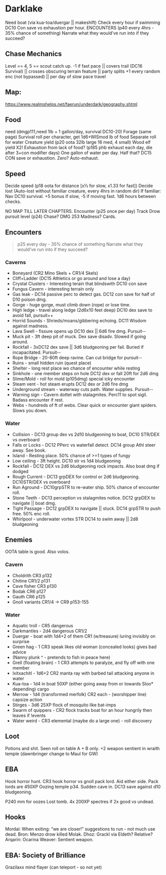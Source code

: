 # Darklake

Need boat (via kua-toa/duergar || makeshift)
Check every hour if swimming DC10 Con save vs exhaustion per hour.
ENCOUNTERS (p40 every 4hrs - 35% chance of something)
Narrate what they would’ve run into if they succeed?

## Chase Mechanics
Level == 4, 5 == scout catch up.
-1 if fast pace || covers trail (DC16 Survival) || crosses obscuring terrain feature || party splits
+1 every random enc (not bypassed) || per day of slow pace travel

## Map:
https://www.realmshelps.net/faerun/underdark/geography.shtml

## Food
need (dmgp111,need 1lb + 1 gallon/day, survival DC10-20)
Forage (same page) Survival roll per character, get 1d6+WISmod lb of food
Separate roll for water
Creature yield (p20 oota 32lb large 16 med, 4 small)
Wood elf yield X2!
Exhaustion from lack of food? (p185 phb exhaust each day, die after 3+con modifier days)
One gallon of water per day. Half that? DC15 CON save or exhaustion. Zero? Auto-exhaust.

## Speed
Decide speed (p18 oota for distance [x⅓ for slow, x1.33 for fast])
Decide lost (Auto-lost without familiar creature, every 4hrs in random dir)
If familiar: Nav DC10 survival. +5 bonus if slow, -5 if moving fast. 1d6 hours between checks.

NO MAP TILL LATER CHAPTERS.
Encounter (p25 once per day)
Track Drow pursuit level (p24)
Chase? DMG 253
Madness? Cards.

## Encounters
> p25 every day - 35% chance of something
Narrate what they would’ve run into if they succeed?

### Caverns
- Boneyard (CR2 Mino Skels + CR1/4 Skels)
- Cliff+Ladder (DC15 Athletics or go around and lose a day)
- Crystal Clusters - Interesting terain that blindswith DC10 con save
- Fungus Cavern - interesting terrain only
- Gas leak - DC14 passive perc to detect gas. DC12 con save for half of D10 poison dmg.
- Gorge - huge gorge, must climb down (rope) or lose time.
- High ledge - travel along ledge (2d6x10 feet deep) DC10 dex save to avoid fall, pursuit++
- Horrid Sounds - Shrieds/moans/gibbering echoing. DC11 Wisdom against madness.
- Lava Swell - fissure opens up DC10 dex || 6d6 fire dmg. Pursuit--
- Muck pit - 3ft deep pit of muck. Dex save disadv. Slowed if going around.
- Rockfall - 3xDC12 dex save || 3d6 bludgeoning per fail. Buried if incapacitated. Pursuit--
- Rope Bridge - 20-80ft deep ravine. Can cut bridge for pursuit--
- Ruins -  small hidden ruin (quest place)
- Shelter - long rest place wo chance of encounter while resting
- Sinkhole - one member steps on hole DC12 dex or fall 20ft for 2d6 dmg
- Slime/Mold - roll for mold (p105dmg) special icky encounter
- Steam vent - hot steam erupts DC12 dex or 2d6 fire dmg
- Underground stream - waterway cuts path. Water supplies. Pursuit--
- Warning sign - Cavern dottet with stalagmites. Perc11 to spot sigil. Badass encounter if rest.
- Webs - hundreds of ft of webs. Clear quick or encounter giant spiders. Slows you down.

### Water
- Collision - DC13 group dex vs 2d10 bludgeoning to boat, DC10 STR/DEX vs overboard
- Falls or Locks - DC12 PPerc vs waterfall detect. DC14 group Athl steer away. See book.
- Island - Resting place. 50% chance of >=1 types of fungy
- Low ceiling - 3ft height. DC10 str vs 1d4 bludgeoning
- Rockfall - DC12 DEX vs 2d6 bludgeoning rock impacts. Also boat dmg if dodged
- Rough Current - DC13 grpDEX for control or 2d6 bludgeoning. DC10STR/DEX vs overboard
- Run Aground - DC10grpSTR to re-water ship. 50% chance of encounter roll.
- Stone Teeth - DC13 perception vs stalagmites notice. DC12 grpDEX to navigate || boat dmg.
- Tight Passage - DC12 grpDEX to navigate || stuck. DC14 grpSTR to push free. 50% enc roll.
- Whirlpool - underwater vortex STR DC14 to swim away || 2d8 bludgeoning

## Enemies
OOTA table is good. Also volos.

### Cavern
- Choldrith CR3 p132
- Chitine CR1/2 p131
- Cave fisher CR3 p130
- Bodak CR6 p127
- Gauth CR6 p125
- Gnoll variants CR1/4 -> CR9 p153-155

### Water
- Aquatic troll - CR5 dangerous
- Darkmantles - 2d4 dangerous CR1/2
- Duergar - boat with 1d4+2 of them CR1 (w/treasure) luring invisibly on surprise
- Green hag - 1 CR3 speak likes old woman (concealed looks) gives bad advice
- (Nanny plunk ^ - pretends to fish in peace here)
- Grell (floating brain) - 1  CR3 attempts to paralyze, and fly off with one member
- Ixitxachitl - 1d6+2 CR2 manta ray with barbed tail attacking anyone in water
- Kua-toa - 1d4 in boat 50XP (either going away from or towards Sloo* depending) cargo
- Merrow - 1d4  (transformed merfolk) CR2 each - (worshipper line) capsize action
- Stirges - 3d6 25XP flock of mosquito like bat-imps
- Swarm of quippers - CR2 flock tracks boat for an hour hungrily then leaves if !events
- Water weird - CR3 elemental (maybe do a large one) - roll discovery

## Loot
Potions and shit. Seen roll on table A + B only.
+2 weapon sentient in wraith temple (dawnbringer change to Maul for GW)

## EBA
Hook horror hunt. CR3 hook horror vs gnoll pack lord. Aid either side. Pack lords are 450XP
Oozing temple p34. Sudden cave in. DC13 save against d10 bludgeoning.

P240 mm for oozes
Lost tomb. 4x 200XP spectres if 2x good vs undead.


## Hooks
Mordai: When exiting: “we are closer!” suggestions to run - not much use dead.
Bron: Menzo drow killed Molak.
Dhoz: Grackl via Eldeth? Relative?
Arqarin: Ocarina
Weaver: Sentient weapon.

## EBA: Society of Brilliance
Grazilaxx mind flayer (can teleport - so not yet)
